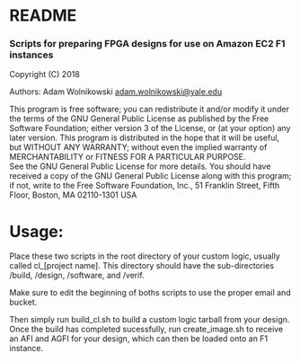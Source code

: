 # README #

### Scripts for preparing FPGA designs for use on Amazon EC2 F1 instances ###

Copyright (C) 2018

Authors: Adam Wolnikowski <adam.wolnikowski@yale.edu>

This program is free software; you can redistribute it and/or modify it under the terms of the GNU General Public License as published by the Free Software Foundation; either version 3 of the License, or (at your option) any later version.
This program is distributed in the hope that it will be useful, but WITHOUT ANY WARRANTY; without even the implied warranty of MERCHANTABILITY or FITNESS FOR A PARTICULAR PURPOSE.  
See the GNU General Public License for more details.
You should have received a copy of the GNU General Public License along with this program; if not, write to the Free Software Foundation, Inc., 51 Franklin Street, Fifth Floor, Boston, MA 02110-1301  USA

# Usage: #

Place these two scripts in the root directory of your custom logic, usually called cl\_[project name].
This directory should have the sub-directories /build, /design, /software, and /verif. 

Make sure to edit the beginning of boths scripts to use the proper email and bucket.

Then simply run build_cl.sh to build a custom logic tarball from your design. Once the build has completed sucessfully, run create_image.sh to receive an AFI and AGFI for your design, which can then be loaded onto an F1 instance.
